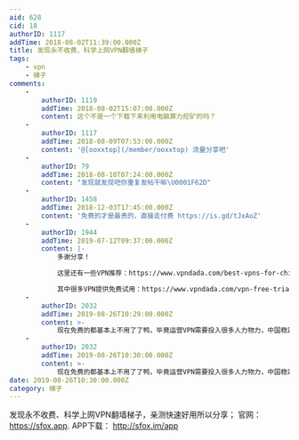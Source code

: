 ```yaml
---
aid: 628
cid: 18
authorID: 1117
addTime: 2018-08-02T11:39:00.000Z
title: 发现永不收费、科学上网VPN翻墙梯子
tags:
    - vpn
    - 梯子
comments:
    -
        authorID: 1119
        addTime: 2018-08-02T15:07:00.000Z
        content: 这个不是一个下载下来利用电脑算力挖矿的吗？
    -
        authorID: 1117
        addTime: 2018-08-09T07:53:00.000Z
        content: '@[ooxxtop](/member/ooxxtop) 流量分享吧'
    -
        authorID: 79
        addTime: 2018-08-10T07:24:00.000Z
        content: "发现就发现吧你重复发帖干嘛\U0001F62D"
    -
        authorID: 1458
        addTime: 2018-12-03T17:45:00.000Z
        content: '免费的才是最贵的，直接走付费 https://is.gd/tJxAoZ'
    -
        authorID: 1944
        addTime: 2019-07-12T09:37:00.000Z
        content: |-
            多谢分享！

            这里还有一些VPN推荐：https://www.vpndada.com/best-vpns-for-china/

            其中很多VPN提供免费试用：https://www.vpndada.com/vpn-free-trial-cn/
    -
        authorID: 2032
        addTime: 2019-08-26T10:29:00.000Z
        content: >-
            现在免费的都基本上不用了了鸭，毕竟运营VPN需要投入很多人力物力，中国稳定好用的翻墙软件VPN推荐(http://heivpn.com/)会定期更新国内还能用的VPN翻墙软件
    -
        authorID: 2032
        addTime: 2019-08-26T10:30:00.000Z
        content: >-
            现在免费的都基本上不用了了鸭，毕竟运营VPN需要投入很多人力物力，中国稳定好用的翻墙软件VPN推荐(http://heivpn.com/)
date: 2019-08-26T10:30:00.000Z
category: 梯子
---
```


发现永不收费、科学上网VPN翻墙梯子，亲测快速好用所以分享； 官网：https://sfox.app. APP下载： http://sfox.im/app
